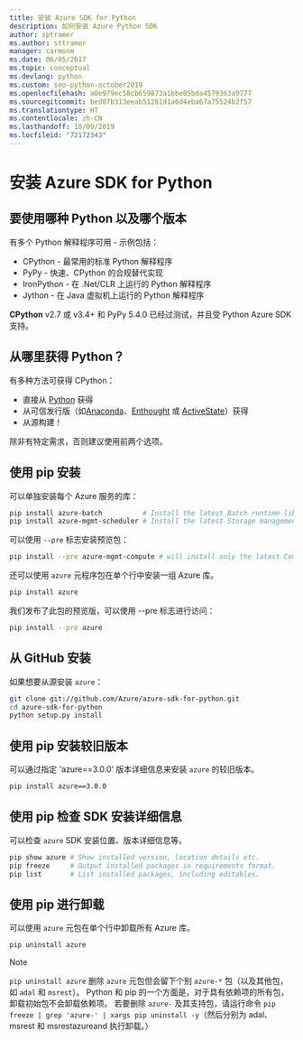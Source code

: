 ```yaml
---
title: 安装 Azure SDK for Python
description: 如何安装 Azure Python SDK
author: sptramer
ms.author: sttramer
manager: carmonm
ms.date: 06/05/2017
ms.topic: conceptual
ms.devlang: python
ms.custom: seo-python-october2019
ms.openlocfilehash: a0e979ec58cb659873a1bbe85bda4579363a9777
ms.sourcegitcommit: bed07b313eeab51281d1a6d4eba67a75524b2f57
ms.translationtype: HT
ms.contentlocale: zh-CN
ms.lasthandoff: 10/09/2019
ms.locfileid: "72172343"
---
```

# <a name="install-the-azure-sdk-for-python"></a>安装 Azure SDK for Python

## <a name="which-python-and-which-version-to-use"></a>要使用哪种 Python 以及哪个版本

有多个 Python 解释程序可用 - 示例包括：

* CPython - 最常用的标准 Python 解释程序
* PyPy - 快速、CPython 的合规替代实现
* IronPython - 在 .Net/CLR 上运行的 Python 解释程序
* Jython - 在 Java 虚拟机上运行的 Python 解释程序

**CPython** v2.7 或 v3.4+ 和 PyPy 5.4.0 已经过测试，并且受 Python Azure SDK 支持。

## <a name="where-to-get-python"></a>从哪里获得 Python？

有多种方法可获得 CPython：

* 直接从 [Python](https://www.python.org/) 获得
* 从可信发行版（如[Anaconda](https://www.anaconda.com/)、[Enthought](https://www.enthought.com/) 或 [ActiveState](https://www.activestate.com/)）获得
* 从源构建！

除非有特定需求，否则建议使用前两个选项。

## <a name="installation-with-pip"></a>使用 pip 安装

可以单独安装每个 Azure 服务的库：

```bash
pip install azure-batch          # Install the latest Batch runtime library
pip install azure-mgmt-scheduler # Install the latest Storage management library
```

可以使用 `--pre` 标志安装预览包：

```bash
pip install --pre azure-mgmt-compute # will install only the latest Compute Management library
```

还可以使用 `azure` 元程序包在单个行中安装一组 Azure 库。

```bash
pip install azure
```

我们发布了此包的预览版，可以使用 --pre 标志进行访问：

```bash
pip install --pre azure
```

## <a name="install-from-github"></a>从 GitHub 安装

如果想要从源安装 `azure`：

```bash
git clone git://github.com/Azure/azure-sdk-for-python.git
cd azure-sdk-for-python
python setup.py install
```

## <a name="install-an-older-version-with-pip"></a>使用 pip 安装较旧版本
可以通过指定 'azure==3.0.0' 版本详细信息来安装 `azure` 的较旧版本。
```bash
pip install azure==3.0.0 
```
## <a name="check-sdk-installation-details-with-pip"></a>使用 pip 检查 SDK 安装详细信息
可以检查 `azure` SDK 安装位置、版本详细信息等。
```bash
pip show azure # Show installed version, location details etc.
pip freeze     # Output installed packages in requirements format.
pip list       # List installed packages, including editables.
```
## <a name="to-uninstall-with-pip"></a>使用 pip 进行卸载
可以使用 `azure` 元包在单个行中卸载所有 Azure 库。
```bash
pip uninstall azure 
```
> [!NOTE]
> `pip uninstall azure` 删除 `azure` 元包但会留下个别 `azure-*` 包（以及其他包，如 `adal` 和 `msrest`）。 Python 和 pip 的一个方面是，对于具有依赖项的所有包，卸载初始包不会卸载依赖项。 若要删除 `azure-` 及其支持包，请运行命令 `pip freeze | grep 'azure-' | xargs pip uninstall -y`（然后分别为 adal、msrest 和 msrestazureand 执行卸载。）


